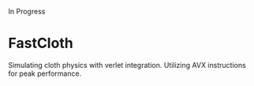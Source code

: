 In Progress
# FastCloth
Simulating cloth physics with verlet integration. Utilizing AVX instructions for peak performance.
